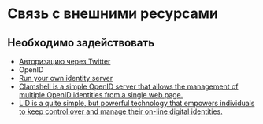 Связь с внешними ресурсами
==========================

Необходимо задействовать
------------------------

 * [Авторизацию через Twitter](http://apiwiki.twitter.com/Authentication)
 * OpenID
  * [Run your own identity server](http://wiki.openid.net/Run-your-own-identity-server)
  * [Clamshell is a simple OpenID server that allows the management of multiple OpenID identities from a single web page.](http://wiki.guruj.net/Clamshell!Home)
 * [LID is a quite simple, but powerful technology that empowers individuals to keep control over and manage their on-line digital identities.](http://lid.netmesh.org/wiki/Main_Page)
